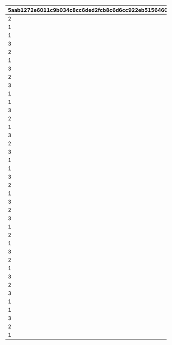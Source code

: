 |5aab1272e6011c9b034c8cc6ded2fcb8c6d6cc922eb51564609ec9cf33644db7|c9bf6a6c2b1aba2fc44031ce70f2d51cd7c7bd22dde023aa07e7b0bc8f046af7|2b1fa3c2339f81f323eb5b3e00930feed1360c9661a7b6abd6fc8b5bf5a8c4b0|
| --- | --- | --- |
|2|15|10000101|
|1|15|10000201|
|1|25|10000401|
|3|50|10000601|
|2|15|10000801|
|1|15|10000901|
|3|25|10001001|
|2|10|10001101|
|3|25|10001501|
|1|15|10001502|
|1|15|20101001|
|3|50|20103001|
|2|25|20105001|
|1|25|20106001|
|3|25|20107001|
|2|25|20108001|
|3|25|20112001|
|1|50|20112002|
|1|30|20115001|
|3|75|20117001|
|2|50|20119001|
|1|50|20120001|
|3|30|20121001|
|2|50|20122001|
|3|30|20126001|
|1|50|20126002|
|2|50|20129001|
|1|50|20131001|
|3|100|20133001|
|2|50|20135001|
|1|50|20136001|
|3|50|20137001|
|2|50|20138001|
|3|50|20142001|
|1|50|20142002|
|1|100|20145001|
|3|100|20146001|
|2|75|20147001|
|1|200|20150001|
